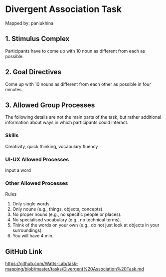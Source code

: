 # Divergent Association Task

Mapped by: paniukhina 

## 1. Stimulus Complex 
Participants have to come up with 10 noun as different from each as possible.

## 2. Goal Directives 
Come up with 10 nouns as different from each other as possible in four minutes.

## 3. Allowed Group Processes 
The following details are not the main parts of the task, but rather additional information about ways in which participants could interact.

### Skills 
Creativity, quick thinking, vocabulary fluency

### UI-UX Allowed Processes
Input a word

### Other Allowed Processes
Rules
1. Only single words.
2. Only nouns (e.g., things, objects, concepts).
3. No proper nouns (e.g., no specific people or places).
4. No specialised vocabulary (e.g., no technical terms).
5. Think of the words on your own (e.g., do not just look at objects in your surroundings).
6. You will have 4 min.

## GitHub Link 
https://github.com/Watts-Lab/task-mapping/blob/master/tasks/Divergent%20Association%20Task.md